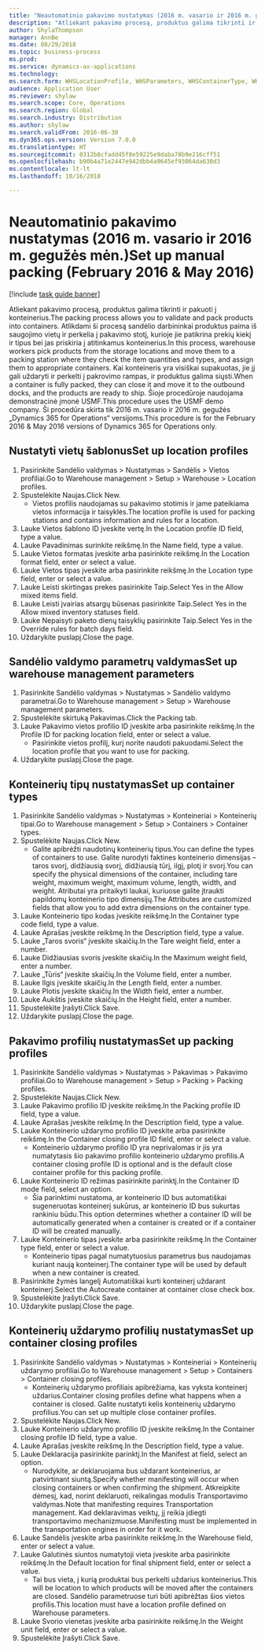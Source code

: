 ```yaml
--- 
title: "Neautomatinio pakavimo nustatymas (2016 m. vasario ir 2016 m. gegužės mėn.)"
description: "Atliekant pakavimo procesą, produktus galima tikrinti ir pakuoti į konteinerius."
author: ShylaThompson
manager: AnnBe
ms.date: 08/29/2018
ms.topic: business-process
ms.prod: 
ms.service: dynamics-ax-applications
ms.technology: 
ms.search.form: WHSLocationProfile, WHSParameters, WHSContainerType, WHSPackProfile, WHSCloseContainerProfile, InventLocationIdLookup, UnitOfMeasureLookup
audience: Application User
ms.reviewer: shylaw
ms.search.scope: Core, Operations
ms.search.region: Global
ms.search.industry: Distribution
ms.author: shylaw
ms.search.validFrom: 2016-06-30
ms.dyn365.ops.version: Version 7.0.0
ms.translationtype: HT
ms.sourcegitcommit: 0312b8cfadd45f8e59225e9daba78b9e216cff51
ms.openlocfilehash: b90b4a71e2447e942dbb4a9645ef93064da630d3
ms.contentlocale: lt-lt
ms.lasthandoff: 10/16/2018

---
```

# <a name="set-up-manual-packing-february-2016--may-2016"></a><span data-ttu-id="18746-103">Neautomatinio pakavimo nustatymas (2016 m. vasario ir 2016 m. gegužės mėn.)</span><span class="sxs-lookup"><span data-stu-id="18746-103">Set up manual packing (February 2016 & May 2016)</span></span>

[!include [task guide banner](../../includes/task-guide-banner.md)]

<span data-ttu-id="18746-104">Atliekant pakavimo procesą, produktus galima tikrinti ir pakuoti į konteinerius.</span><span class="sxs-lookup"><span data-stu-id="18746-104">The packing process allows you to validate and pack products into containers.</span></span> <span data-ttu-id="18746-105">Atlikdami ši procesą sandėlio darbininkai produktus paima iš saugojimo vietų ir perkelia į pakavimo stotį, kurioje jie patikrina prekių kiekį ir tipus bei jas priskiria į atitinkamus konteinerius.</span><span class="sxs-lookup"><span data-stu-id="18746-105">In this process, warehouse workers pick products from the storage locations and move them to a packing station where they check the item quantities and types, and assign them to appropriate containers.</span></span> <span data-ttu-id="18746-106">Kai konteineris yra visiškai supakuotas, jie jį gali uždaryti ir perkelti į pakrovimo rampas, ir produktus galima siųsti.</span><span class="sxs-lookup"><span data-stu-id="18746-106">When a container is fully packed, they can close it and move it to the outbound docks, and the products are ready to ship.</span></span> <span data-ttu-id="18746-107">Šioje procedūroje naudojama demonstracinė įmonė USMF.</span><span class="sxs-lookup"><span data-stu-id="18746-107">This procedure uses the USMF demo company.</span></span> <span data-ttu-id="18746-108">Ši procedūra skirta tik 2016 m. vasario ir 2016 m. gegužės „Dynamics 365 for Operations“ versijoms.</span><span class="sxs-lookup"><span data-stu-id="18746-108">This procedure is for the February 2016 & May 2016 versions of Dynamics 365 for Operations only.</span></span>


## <a name="set-up-location-profiles"></a><span data-ttu-id="18746-109">Nustatyti vietų šablonus</span><span class="sxs-lookup"><span data-stu-id="18746-109">Set up location profiles</span></span>
1. <span data-ttu-id="18746-110">Pasirinkite Sandėlio valdymas > Nustatymas > Sandėlis > Vietos profiliai.</span><span class="sxs-lookup"><span data-stu-id="18746-110">Go to Warehouse management > Setup > Warehouse > Location profiles.</span></span>
2. <span data-ttu-id="18746-111">Spustelėkite Naujas.</span><span class="sxs-lookup"><span data-stu-id="18746-111">Click New.</span></span>
    * <span data-ttu-id="18746-112">Vietos profilis naudojamas su pakavimo stotimis ir jame pateikiama vietos informacija ir taisyklės.</span><span class="sxs-lookup"><span data-stu-id="18746-112">The location profile is used for packing stations and contains information and rules for a location.</span></span>  
3. <span data-ttu-id="18746-113">Lauke Vietos šablono ID įveskite vertę.</span><span class="sxs-lookup"><span data-stu-id="18746-113">In the Location profile ID field, type a value.</span></span>
4. <span data-ttu-id="18746-114">Lauke Pavadinimas surinkite reikšmę.</span><span class="sxs-lookup"><span data-stu-id="18746-114">In the Name field, type a value.</span></span>
5. <span data-ttu-id="18746-115">Lauke Vietos formatas įveskite arba pasirinkite reikšmę.</span><span class="sxs-lookup"><span data-stu-id="18746-115">In the Location format field, enter or select a value.</span></span>
6. <span data-ttu-id="18746-116">Lauke Vietos tipas įveskite arba pasirinkite reikšmę.</span><span class="sxs-lookup"><span data-stu-id="18746-116">In the Location type field, enter or select a value.</span></span>
7. <span data-ttu-id="18746-117">Lauke Leisti skirtingas prekes pasirinkite Taip.</span><span class="sxs-lookup"><span data-stu-id="18746-117">Select Yes in the Allow mixed items field.</span></span>
8. <span data-ttu-id="18746-118">Lauke Leisti įvairias atsargų būsenas pasirinkite Taip.</span><span class="sxs-lookup"><span data-stu-id="18746-118">Select Yes in the Allow mixed  inventory statuses field.</span></span>
9. <span data-ttu-id="18746-119">Lauke Nepaisyti paketo dienų taisyklių pasirinkite Taip.</span><span class="sxs-lookup"><span data-stu-id="18746-119">Select Yes in the Override rules for batch days field.</span></span>
10. <span data-ttu-id="18746-120">Uždarykite puslapį.</span><span class="sxs-lookup"><span data-stu-id="18746-120">Close the page.</span></span>

## <a name="set-up-warehouse-management-parameters"></a><span data-ttu-id="18746-121">Sandėlio valdymo parametrų valdymas</span><span class="sxs-lookup"><span data-stu-id="18746-121">Set up warehouse management parameters</span></span> 
1. <span data-ttu-id="18746-122">Pasirinkite Sandėlio valdymas > Nustatymas > Sandėlio valdymo parametrai.</span><span class="sxs-lookup"><span data-stu-id="18746-122">Go to Warehouse management > Setup > Warehouse management parameters.</span></span>
2. <span data-ttu-id="18746-123">Spustelėkite skirtuką Pakavimas.</span><span class="sxs-lookup"><span data-stu-id="18746-123">Click the Packing tab.</span></span>
3. <span data-ttu-id="18746-124">Lauke Pakavimo vietos profilio ID įveskite arba pasirinkite reikšmę.</span><span class="sxs-lookup"><span data-stu-id="18746-124">In the Profile ID for packing location field, enter or select a value.</span></span>
    * <span data-ttu-id="18746-125">Pasirinkite vietos profilį, kurį norite naudoti pakuodami.</span><span class="sxs-lookup"><span data-stu-id="18746-125">Select the location profile that you want to use for packing.</span></span>  
4. <span data-ttu-id="18746-126">Uždarykite puslapį.</span><span class="sxs-lookup"><span data-stu-id="18746-126">Close the page.</span></span>

## <a name="set-up-container-types"></a><span data-ttu-id="18746-127">Konteinerių tipų nustatymas</span><span class="sxs-lookup"><span data-stu-id="18746-127">Set up container types</span></span>
1. <span data-ttu-id="18746-128">Pasirinkite Sandėlio valdymas > Nustatymas > Konteineriai > Konteinerių tipai.</span><span class="sxs-lookup"><span data-stu-id="18746-128">Go to Warehouse management > Setup > Containers > Container types.</span></span>
2. <span data-ttu-id="18746-129">Spustelėkite Naujas.</span><span class="sxs-lookup"><span data-stu-id="18746-129">Click New.</span></span>
    * <span data-ttu-id="18746-130">Galite apibrėžti naudotinų konteinerių tipus.</span><span class="sxs-lookup"><span data-stu-id="18746-130">You can define the types of containers to use.</span></span> <span data-ttu-id="18746-131">Galite nurodyti faktines konteinerio dimensijas – taros svorį, didžiausią svorį, didžiausią tūrį, ilgį, plotį ir svorį.</span><span class="sxs-lookup"><span data-stu-id="18746-131">You can specify the physical dimensions of the container, including tare weight, maximum weight, maximum volume, length, width, and weight.</span></span>  <span data-ttu-id="18746-132">Atributai yra pritaikyti laukai, kuriuose galite įtraukti papildomų konteinerio tipo dimensijų.</span><span class="sxs-lookup"><span data-stu-id="18746-132">The Attributes are customized fields that allow you to add extra dimensions on the container type.</span></span>     
3. <span data-ttu-id="18746-133">Lauke Konteinerio tipo kodas įveskite reikšmę.</span><span class="sxs-lookup"><span data-stu-id="18746-133">In the Container type code field, type a value.</span></span>
4. <span data-ttu-id="18746-134">Lauke Aprašas įveskite reikšmę.</span><span class="sxs-lookup"><span data-stu-id="18746-134">In the Description field, type a value.</span></span>
5. <span data-ttu-id="18746-135">Lauke „Taros svoris“ įveskite skaičių.</span><span class="sxs-lookup"><span data-stu-id="18746-135">In the Tare weight field, enter a number.</span></span>
6. <span data-ttu-id="18746-136">Lauke Didžiausias svoris įveskite skaičių.</span><span class="sxs-lookup"><span data-stu-id="18746-136">In the Maximum weight field, enter a number.</span></span>
7. <span data-ttu-id="18746-137">Lauke „Tūris“ įveskite skaičių.</span><span class="sxs-lookup"><span data-stu-id="18746-137">In the Volume field, enter a number.</span></span>
8. <span data-ttu-id="18746-138">Lauke Ilgis įveskite skaičių.</span><span class="sxs-lookup"><span data-stu-id="18746-138">In the Length field, enter a number.</span></span>
9. <span data-ttu-id="18746-139">Lauke Plotis įveskite skaičių.</span><span class="sxs-lookup"><span data-stu-id="18746-139">In the Width field, enter a number.</span></span>
10. <span data-ttu-id="18746-140">Lauke Aukštis įveskite skaičių.</span><span class="sxs-lookup"><span data-stu-id="18746-140">In the Height field, enter a number.</span></span>
11. <span data-ttu-id="18746-141">Spustelėkite Įrašyti.</span><span class="sxs-lookup"><span data-stu-id="18746-141">Click Save.</span></span>
12. <span data-ttu-id="18746-142">Uždarykite puslapį.</span><span class="sxs-lookup"><span data-stu-id="18746-142">Close the page.</span></span>

## <a name="set-up-packing-profiles"></a><span data-ttu-id="18746-143">Pakavimo profilių nustatymas</span><span class="sxs-lookup"><span data-stu-id="18746-143">Set up packing profiles</span></span>
1. <span data-ttu-id="18746-144">Pasirinkite Sandėlio valdymas > Nustatymas > Pakavimas > Pakavimo profiliai.</span><span class="sxs-lookup"><span data-stu-id="18746-144">Go to Warehouse management > Setup > Packing > Packing profiles.</span></span>
2. <span data-ttu-id="18746-145">Spustelėkite Naujas.</span><span class="sxs-lookup"><span data-stu-id="18746-145">Click New.</span></span>
3. <span data-ttu-id="18746-146">Lauke Pakavimo profilio ID įveskite reikšmę.</span><span class="sxs-lookup"><span data-stu-id="18746-146">In the Packing profile ID field, type a value.</span></span>
4. <span data-ttu-id="18746-147">Lauke Aprašas įveskite reikšmę.</span><span class="sxs-lookup"><span data-stu-id="18746-147">In the Description field, type a value.</span></span>
5. <span data-ttu-id="18746-148">Lauke Konteinerio uždarymo profilio ID įveskite arba pasirinkite reikšmę.</span><span class="sxs-lookup"><span data-stu-id="18746-148">In the Container closing profile ID field, enter or select a value.</span></span>
    * <span data-ttu-id="18746-149">Konteinerio uždarymo profilio ID yra neprivalomas ir jis yra numatytasis šio pakavimo profilio konteinerio uždarymo profilis.</span><span class="sxs-lookup"><span data-stu-id="18746-149">A container closing profile ID is optional and is the default close container profile for this packing profile.</span></span>  
6. <span data-ttu-id="18746-150">Lauke Konteinerio ID režimas pasirinkite parinktį.</span><span class="sxs-lookup"><span data-stu-id="18746-150">In the Container ID mode field, select an option.</span></span>
    * <span data-ttu-id="18746-151">Šia parinktimi nustatoma, ar konteinerio ID bus automatiškai sugeneruotas konteinerį sukūrus, ar konteinerio ID bus sukurtas rankiniu būdu.</span><span class="sxs-lookup"><span data-stu-id="18746-151">This option determines whether a container ID will be automatically generated when a container is created or if a container ID will be created manually.</span></span>  
7. <span data-ttu-id="18746-152">Lauke Konteinerio tipas įveskite arba pasirinkite reikšmę.</span><span class="sxs-lookup"><span data-stu-id="18746-152">In the Container type field, enter or select a value.</span></span>
    * <span data-ttu-id="18746-153">Konteinerio tipas pagal numatytuosius parametrus bus naudojamas kuriant naują konteinerį.</span><span class="sxs-lookup"><span data-stu-id="18746-153">The container type will be used by default when a new container is created.</span></span>  
8. <span data-ttu-id="18746-154">Pasirinkite žymės langelį Automatiškai kurti konteinerį uždarant konteinerį.</span><span class="sxs-lookup"><span data-stu-id="18746-154">Select the Autocreate container at container close check box.</span></span>
9. <span data-ttu-id="18746-155">Spustelėkite Įrašyti.</span><span class="sxs-lookup"><span data-stu-id="18746-155">Click Save.</span></span>
10. <span data-ttu-id="18746-156">Uždarykite puslapį.</span><span class="sxs-lookup"><span data-stu-id="18746-156">Close the page.</span></span>

## <a name="set-up-container-closing-profiles"></a><span data-ttu-id="18746-157">Konteinerių uždarymo profilių nustatymas</span><span class="sxs-lookup"><span data-stu-id="18746-157">Set up container closing profiles</span></span>
1. <span data-ttu-id="18746-158">Pasirinkite Sandėlio valdymas > Nustatymas > Konteineriai > Konteinerių uždarymo profiliai.</span><span class="sxs-lookup"><span data-stu-id="18746-158">Go to Warehouse management > Setup > Containers > Container closing profiles.</span></span>
    * <span data-ttu-id="18746-159">Konteinerių uždarymo profiliais apibrėžiama, kas vyksta konteinerį uždarius.</span><span class="sxs-lookup"><span data-stu-id="18746-159">Container closing profiles define what happens when a container is closed.</span></span> <span data-ttu-id="18746-160">Galite nustatyti kelis konteinerių uždarymo profilius.</span><span class="sxs-lookup"><span data-stu-id="18746-160">You can set up multiple close container profiles.</span></span>       
2. <span data-ttu-id="18746-161">Spustelėkite Naujas.</span><span class="sxs-lookup"><span data-stu-id="18746-161">Click New.</span></span>
3. <span data-ttu-id="18746-162">Lauke Konteinerio uždarymo profilio ID įveskite reikšmę.</span><span class="sxs-lookup"><span data-stu-id="18746-162">In the Container closing profile ID field, type a value.</span></span>
4. <span data-ttu-id="18746-163">Lauke Aprašas įveskite reikšmę.</span><span class="sxs-lookup"><span data-stu-id="18746-163">In the Description field, type a value.</span></span>
5. <span data-ttu-id="18746-164">Lauke Deklaracija pasirinkite parinktį.</span><span class="sxs-lookup"><span data-stu-id="18746-164">In the Manifest at field, select an option.</span></span>
    * <span data-ttu-id="18746-165">Nurodykite, ar deklaruojama bus uždarant konteinerius, ar patvirtinant siuntą.</span><span class="sxs-lookup"><span data-stu-id="18746-165">Specify whether manifesting will occur when closing containers or when confirming the shipment.</span></span> <span data-ttu-id="18746-166">Atkreipkite dėmesį, kad, norint deklaruoti, reikalingas modulis Transportavimo valdymas.</span><span class="sxs-lookup"><span data-stu-id="18746-166">Note that manifesting requires Transportation management.</span></span> <span data-ttu-id="18746-167">Kad deklaravimas veiktų, jį reikia įdiegti transportavimo mechanizmuose.</span><span class="sxs-lookup"><span data-stu-id="18746-167">Manifesting must be implemented in the transportation engines in order for it work.</span></span>  
6. <span data-ttu-id="18746-168">Lauke Sandėlis įveskite arba pasirinkite reikšmę.</span><span class="sxs-lookup"><span data-stu-id="18746-168">In the Warehouse field, enter or select a value.</span></span>
7. <span data-ttu-id="18746-169">Lauke Galutinės siuntos numatytoji vieta įveskite arba pasirinkite reikšmę.</span><span class="sxs-lookup"><span data-stu-id="18746-169">In the Default location for final shipment field, enter or select a value.</span></span>
    * <span data-ttu-id="18746-170">Tai bus vieta, į kurią produktai bus perkelti uždarius konteinerius.</span><span class="sxs-lookup"><span data-stu-id="18746-170">This will be location to which products will be moved after the containers are closed.</span></span> <span data-ttu-id="18746-171">Sandėlio parametruose turi būti apibrėžtas šios vietos profilis.</span><span class="sxs-lookup"><span data-stu-id="18746-171">This location must have a location profile defined on Warehouse parameters.</span></span>  
8. <span data-ttu-id="18746-172">Lauke Svorio vienetas įveskite arba pasirinkite reikšmę.</span><span class="sxs-lookup"><span data-stu-id="18746-172">In the Weight unit field, enter or select a value.</span></span>
9. <span data-ttu-id="18746-173">Spustelėkite Įrašyti.</span><span class="sxs-lookup"><span data-stu-id="18746-173">Click Save.</span></span>


